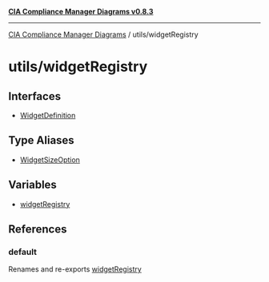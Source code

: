 [**CIA Compliance Manager Diagrams v0.8.3**](../../README.md)

***

[CIA Compliance Manager Diagrams](../../modules.md) / utils/widgetRegistry

# utils/widgetRegistry

## Interfaces

- [WidgetDefinition](interfaces/WidgetDefinition.md)

## Type Aliases

- [WidgetSizeOption](type-aliases/WidgetSizeOption.md)

## Variables

- [widgetRegistry](variables/widgetRegistry.md)

## References

### default

Renames and re-exports [widgetRegistry](variables/widgetRegistry.md)
